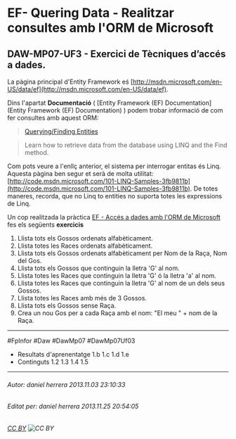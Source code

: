 # EF- Quering Data - Realitzar consultes amb l'ORM de Microsoft
## DAW-MP07-UF3 - Exercici de Tècniques d’accés a dades.
La pàgina principal d'Entity Framework eś [http://msdn.microsoft.com/en-US/data/ef](http://msdn.microsoft.com/en-US/data/ef).

Dins l'apartat **Documentació** ( [Entity Framework (EF) Documentation](Entity Framework (EF) Documentation) ) podem trobar informació de com fer consultes amb aquest ORM:

>[Querying/Finding Entities](http://msdn.microsoft.com/en-us/data/jj573936)

>Learn how to retrieve data from the database using LINQ and the Find method.

Com pots veure a l'enllç anterior, el sistema per interrogar entitas és Linq. Aquesta pàgina ben segur et serà de molta utilitat: [http://code.msdn.microsoft.com/101-LINQ-Samples-3fb9811b](http://code.msdn.microsoft.com/101-LINQ-Samples-3fb9811b). De totes maneres, recorda, que no Linq to entities no suporta totes les expressions de Linq.

Un cop realitzada la pràctica [EF - Accés a dades amb l'ORM de Microsoft](/activitats/DAW-MP07/DAW-MP07-UF3/ef-acces-a-dades-amb-lorm-de-microsoft/readme.md) fes els següents 
**exercicis**

1. Llista tots els Gossos ordenats alfabèticament.
2. Llista totes les Races ordenats alfabèticament.
2. Llista tots els Gossos ordenats alfabèticament per Nom de la Raça, Nom del Gos.
2. Llista tots els Gossos que continguin la lletra 'G' al nom.
2. Llista totes les Races que continguin la lletra 'G' ó la lletra 'a' al nom.
2. Llista totes les Races que continguin la lletra 'G' al nom de un dels seus Gossos.
2. Llista totes les Races amb més de 3 Gossos.
2. Llista tots els Gossos sense Raça.
3. Crea un nou Gos per a cada Raça amb el nom: "El meu " + nom de la Raça.











---

#FpInfor #Daw #DawMp07 #DawMp07Uf03

* Resultats d'aprenentatge 1.b 1.c 1.d 1.e
* Continguts 1.2 1.3 1.4 1.5
---

###### Autor: daniel herrera 2013.11.03 23:10:33
###### Editat per: daniel herrera 2013.11.25 20:54:05
###### [CC BY](https://creativecommons.org/licenses/by/4.0/) ![CC BY](https://licensebuttons.net/l/by/3.0/80x15.png)
